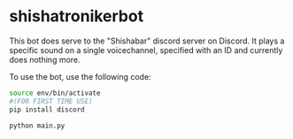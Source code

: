 # shishatronikerbot
This bot does serve to the "Shishabar" discord server on Discord.
It plays a specific sound on a single voicechannel, specified with an ID and currently does nothing more.

To use the bot, use the following code:
```bash
source env/bin/activate
#(FOR FIRST TIME USE)
pip install discord

python main.py
```
